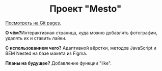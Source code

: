 <h1 align="center">Проект "Mesto"</h1>
<p><a href="">Посмотреть на Git pages.</a></p>
<p><b>О чём?</b>Интерактивная страница, куда можно добавлять фотографии, удалять их и ставить лайки.</p>
<p><b>С использованием чего?</b> Адаптивной вёрстки, методов JavaScript и BEM Nested на базе макета из Figma.</p>
<p><b>Планы на будущее?</b> Добавление функции "like".</p>


